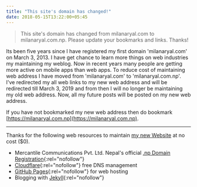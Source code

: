 ```yaml
---
title: "This site's domain has changed!"
date: 2018-05-15T13:22:00+05:45
---
```


> This site's domain has changed from milanaryal.com to milanaryal.com.np. Please update your bookmarks and links. Thanks!

Its been five years since I have registered my first domain 'milanaryal.com' on March 3, 2013. I have get chance to learn more things on web industries my maintaining my weblog. Now in recent years many people are getting more active on mobile apps than web apps. To reduce cost of maintaining web address I have moved from 'milanaryal.com' to 'milanaryal.com.np'. I've redirected my all web links to my new web address and will be redirected till March 3, 2019 and from then I will no longer be maintaining my old web address. Now, all my future posts will be posted on my new web address.

If you have not bookmarked my new web address then do bookmark [https://milanaryal.com.np](https://milanaryal.com.np).

---

Thanks for the following web resources to maintain [my new Website](https://milanaryal.com.np) at no cost ($0).

* Mercantile Communications Pvt. Ltd. Nepal's official [.np Domain Registration](https://register.com.np){:rel="nofollow"}
* [Cloudflare](https://www.cloudflare.com){:rel="nofollow"} free DNS management
* [GitHub Pages](https://pages.github.com){:rel="nofollow"} for web hosting
* Blogging with [Jekyll](https://jekyllrb.com){:rel="nofollow"}
